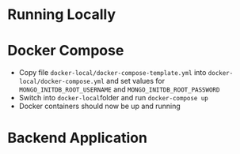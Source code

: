 # Running Locally

# Docker Compose
- Copy file `docker-local/docker-compose-template.yml` into `docker-local/docker-compose.yml` and
  set values for `MONGO_INITDB_ROOT_USERNAME` and `MONGO_INITDB_ROOT_PASSWORD`
- Switch into `docker-local`folder and run `docker-compose up`
- Docker containers should now be up and running

# Backend Application
